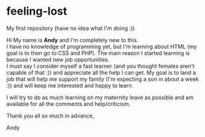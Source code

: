 # feeling-lost
My first repository (have no idea what I'm doing :))

Hi 
My name is <b>Andy</b> and I'm completely new to this.<br> 
I have no knowledge of programming yet, but I'm learning about HTML (my goal is to then go to CSS and PHP).
The main reason I started learning is because I wanted new job opportunities.<br>
I must say I consider myself a fast learner (and you thought females aren't capable of that :)) and appreciate all the help I can get. My goal is to land a job that will help me support my family (I'm expecting a son in about a week :)) and will keep me interested and happy to learn. 

I will try to do as much learning on my maternity leave as possible and am available for all the comments and help/criticism.

Thank you all so much in advance,

Andy
